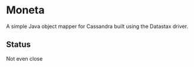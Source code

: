# Moneta

A simple Java object mapper for Cassandra built using the Datastax
driver.

## Status

Not even close
